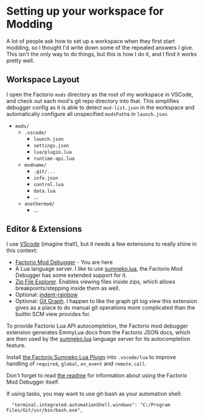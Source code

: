 # Setting up your workspace for Modding

A lot of people ask how to set up a workspace when they first start modding, so I thought I'd write down some of the repeated answers I give. This isn't the only way to do things, but this is how I do it, and I find it works pretty well.

## Workspace Layout

I open the Factorio `mods` directory as the root of my workspace in VSCode, and check out each mod's git repo directory into that. This simplifies debugger config as it is able to detect `mod-list.json` in the workspace and automatically configure all unspecified `modsPath`s in `launch.json`.

  * `mods/`
    * `.vscode/`
      * `launch.json`
      * `settings.json`
      * `lua/plugin.lua`
      * `runtime-api.lua`
    * `modname/`
      * `.git/...`
      * `info.json`
      * `control.lua`
      * `data.lua`
      * ...
    * `anothermod/`
      * ...


## Editor & Extensions

I use [VScode](https://code.visualstudio.com/) (imagine that!), but it needs a few extensions to really shine in this context:

 * [Factorio Mod Debugger](https://marketplace.visualstudio.com/items?itemName=justarandomgeek.factoriomod-debug) - You are here
 * A Lua language server. I like to use [sumneko.lua](https://marketplace.visualstudio.com/items?itemName=sumneko.lua), the Factorio Mod Debugger has some extended support for it.
 * [Zip File Explorer](https://marketplace.visualstudio.com/items?itemName=slevesque.vscode-zipexplorer). Enables viewing files inside zips, which allows breakpoints/stepping inside them as well.
 * Optional: [indent-rainbow](https://marketplace.visualstudio.com/items?itemName=oderwat.indent-rainbow)
 * Optional: [Git Graph](https://marketplace.visualstudio.com/items?itemName=mhutchie.git-graph). I happen to like the graph git log view this extension gives as a place to do manual git operations more complicated than the builtin SCM view provides for.

To provide Factorio Lua API autocompletion, the Factorio mod debugger extension generates EmmyLua docs from the Factorio JSON docs, which are then used by the [sumneko.lua](https://marketplace.visualstudio.com/items?itemName=sumneko.lua) language server for its autocompletion feature.

Install [the Factorio Sumneko Lua Plugin](https://github.com/JanSharp/FactorioSumnekoLuaPlugin) into `.vscode/lua` to improve handling of `require`s, `global`, `on_event` and `remote.call`.

Don't forget to read [the readme](../readme.md) for information about using the Factorio Mod Debugger itself.


If using tasks, you may want to use git-bash as your automation shell:

```jsonc
  "terminal.integrated.automationShell.windows": "C:/Program Files/Git/usr/bin/bash.exe",
```
